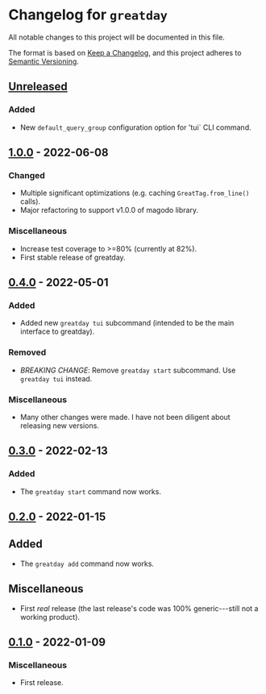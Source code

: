 # Changelog for `greatday`

All notable changes to this project will be documented in this file.

The format is based on [Keep a Changelog], and this project adheres to
[Semantic Versioning].

[Keep a Changelog]: https://keepachangelog.com/en/1.0.0/
[Semantic Versioning]: https://semver.org/


## [Unreleased](https://github.com/bbugyi200/greatday/compare/1.0.0...HEAD)

### Added

* New `default_query_group` configuration option for 'tui` CLI command.


## [1.0.0](https://github.com/bbugyi200/greatday/compare/0.4.0...1.0.0) - 2022-06-08

### Changed

* Multiple significant optimizations (e.g. caching `GreatTag.from_line()` calls).
* Major refactoring to support v1.0.0 of magodo library.

### Miscellaneous

* Increase test coverage to >=80% (currently at 82%).
* First stable release of greatday.


## [0.4.0](https://github.com/bbugyi200/greatday/compare/0.3.0...0.4.0) - 2022-05-01

### Added

* Added new `greatday tui` subcommand (intended to be the main interface to greatday).

### Removed

* *BREAKING CHANGE*: Remove `greatday start` subcommand. Use `greatday tui` instead.

### Miscellaneous

* Many other changes were made. I have not been diligent about releasing new versions.


## [0.3.0](https://github.com/bbugyi200/greatday/compare/0.2.0...0.3.0) - 2022-02-13

### Added

* The `greatday start` command now works.


## [0.2.0](https://github.com/bbugyi200/greatday/compare/0.1.0...0.2.0) - 2022-01-15

## Added

* The `greatday add` command now works.

## Miscellaneous

* First _real_ release (the last release's code was 100% generic---still not a working product).


## [0.1.0](https://github.com/bbugyi200/greatday/releases/tag/0.1.0) - 2022-01-09

### Miscellaneous

* First release.
